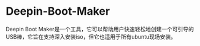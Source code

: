 # Deepin-Boot-Maker
Deepin Boot Maker是一个工具，它可以帮助用户快速轻松地创建一个可引导的USB棒，它旨在支持深入安装iso，但它也适用于所有ubuntu现场安装。

